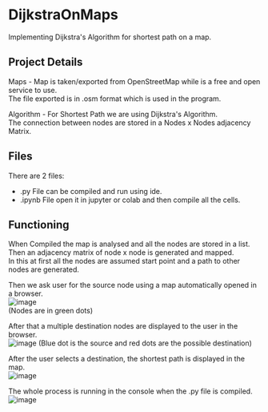 # DijkstraOnMaps

Implementing Dijkstra's Algorithm for shortest path on a map.

## Project Details

Maps - Map is taken/exported from OpenStreetMap while is a free and open service to use.  
       The file exported is in .osm format which is used in the program.
       
Algorithm - For Shortest Path we are using Dijkstra's Algorithm.  
            The connection between nodes are stored in a Nodes x Nodes adjacency Matrix.

## Files

There are 2 files:
 - .py File can be compiled and run using ide.
 - .ipynb File open it in jupyter or colab and then compile all the cells.

## Functioning

When Compiled the map is analysed and all the nodes are stored in a list.  
Then an adjacency matrix of node x node is generated and mapped.  
In this at first all the nodes are assumed start point and a path to other nodes are generated.  


Then we ask user for the source node using a map automatically opened in a browser.  
![image](https://user-images.githubusercontent.com/53964760/129915134-56acd5a4-0209-4d7e-8f34-52aeac29196f.png)  
(Nodes are in green dots)  


After that a multiple destination nodes are displayed to the user in the browser.  
![image](https://user-images.githubusercontent.com/53964760/129915357-cfc77779-ddec-4cd1-adf6-b4e1796228ae.png)
(Blue dot is the source and red dots are the possible destination)  


After the user selects a destination, the shortest path is displayed in the map.  
![image](https://user-images.githubusercontent.com/53964760/129915584-7b4f62ea-7da1-4051-9ae8-a86d113d7c62.png)


The whole process is running in the console when the .py file is compiled.  
![image](https://user-images.githubusercontent.com/53964760/129915621-e269a227-e960-4538-8aa3-80231b991b52.png)
